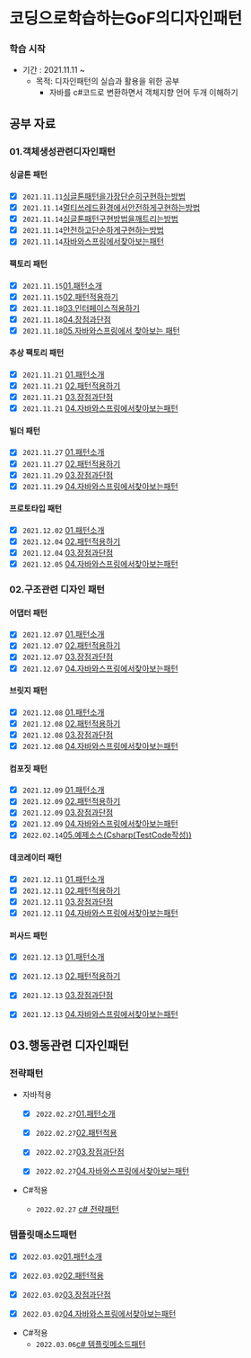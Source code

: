 # 코딩으로학습하는GoF의디자인패턴

### 학습 시작

- 기간 : 2021.11.11 ~
  - 목적: 디자인패턴의 실습과 활용을 위한 공부
    - 자바를 c#코드로 변환하면서 객체지향 언어 두개 이해하기

## 공부 자료

### 01.객체생성관련디자인패턴  
#### 싱글톤 패턴  
  - [x] `2021.11.11`[싱글톤패턴을가장단순히구현하는방법](../05.코딩으로학습하는GoF의디자인패턴/01.객체생성관련디자인패턴/2021/11/1111/01.싱글톤패턴/01.싱글톤패턴을가장단순히구현하는방법/2021.11.11_싱글톤패턴1-싱글톤패턴을가장단순히구현하는방법.md)
  - [x] `2021.11.14`[멀티쓰레드환경에서안전하게구현하는방법](../05.코딩으로학습하는GoF의디자인패턴/01.객체생성관련디자인패턴/2021/11/1114/01.싱글톤패턴/02.멀티쓰레드환경에서안전하게구현하는방법/2021년11월14일_멀티쓰레드환경에서안전하게구현하는방법.md )
  - [x] `2021.11.14`[싱글톤패턴구현방법을깨트리는방법](../05.코딩으로학습하는GoF의디자인패턴/01.객체생성관련디자인패턴/2021/11/1114/01.싱글톤패턴/03.싱글톤패턴구현방법을깨트리는방법/2021.11.14_03.싱글톤패턴구현방법을깨트리는방법.md) 
  - [x] `2021.11.14`[안전하고단순하게구현하는방법](../05.코딩으로학습하는GoF의디자인패턴/01.객체생성관련디자인패턴/2021/11/1114/01.싱글톤패턴/04.안전하고단순하게구현하는방법/2021.11.14_04.안전하고단순하게구현하는방법.md)
  - [x] `2021.11.14`[자바와스프링에서찾아보는패턴](../05.코딩으로학습하는GoF의디자인패턴/01.객체생성관련디자인패턴/2021/11/1114/01.싱글톤패턴/05.자바와스프링에서찾아보는패턴/2021.11.14_05.자바와스프링에서찾아보는패턴.md)
#### 팩토리 패턴
  - [x] `2021.11.15`[01.패턴소개](../05.코딩으로학습하는GoF의디자인패턴/01.객체생성관련디자인패턴/2021/11/1115/객체생성관련디자인패턴/팩토리메소드패턴/01.패턴소개/2021.11.15_01.패턴소개.md) 
  - [x] `2021.11.15`[02.패턴적용하기](../05.코딩으로학습하는GoF의디자인패턴/01.객체생성관련디자인패턴/2021/11/1115/객체생성관련디자인패턴/팩토리메소드패턴/02.패턴적용하기/2021.11.15_02.패턴적용하기.md) 
  - [x] `2021.11.18`[03.인터페이스적용하기](../05.코딩으로학습하는GoF의디자인패턴/01.객체생성관련디자인패턴/2021/11/1118/팩토리메소드패턴/03.인터페이스적용하기/2021.11.18_03.인터페이스적용하기.md)
  - [x] `2021.11.18`[04.장점과단점](../05.코딩으로학습하는GoF의디자인패턴/01.객체생성관련디자인패턴/2021/11/1118/팩토리메소드패턴/04.장점과단점/2021.11.18_04.장점과단점.md)
  - [x] `2021.11.18`[05.자바와스프링에서 찾아보는 패턴](../05.코딩으로학습하는GoF의디자인패턴/01.객체생성관련디자인패턴/2021/11/1118/팩토리메소드패턴/05.자바와스프링에서찾아보는패턴/2021.11.18_05.자바와스프링에서찾아보는패턴.md)
#### 추상 팩토리 패턴
  - [x] `2021.11.21` [01.패턴소개](../05.코딩으로학습하는GoF의디자인패턴/01.객체생성관련디자인패턴/2021/11/1121/추상팩토리패턴/01.패턴소개/2021.11.21_01.패턴소개.md)
  - [x] `2021.11.21` [02.패턴적용하기](../05.코딩으로학습하는GoF의디자인패턴/01.객체생성관련디자인패턴/2021/11/1121/추상팩토리패턴/02.패턴적용하기/2021.11.21_02.패턴적용하기.md)
  - [x] `2021.11.21` [03.장점과단점](../05.코딩으로학습하는GoF의디자인패턴/01.객체생성관련디자인패턴/2021/11/1121/추상팩토리패턴/03.장단점/2021.11.21_03.장단점.md)
  - [x] `2021.11.21` [04.자바와스프링에서찾아보는패턴](../05.코딩으로학습하는GoF의디자인패턴/01.객체생성관련디자인패턴/2021/11/1121/추상팩토리패턴/04.자바와스프링에서찾아보는패턴/2021.11.21_04.자바와스프링에서찾아보는패턴.md)
#### 빌더 패턴
  - [x] `2021.11.27` [01.패턴소개](../05.코딩으로학습하는GoF의디자인패턴/01.객체생성관련디자인패턴/2021/11/1127/빌더패턴/01.패턴소개/2021.11.27_빌더패턴01.패턴소개.md)
  - [x] `2021.11.27` [02.패턴적용하기](../05.코딩으로학습하는GoF의디자인패턴/01.객체생성관련디자인패턴/2021/11/1127/빌더패턴/02.패턴적용하기/2021.11.27_빌더패턴02.패턴적용하기.md)
  - [x] `2021.11.29` [03.장점과단점](../05.코딩으로학습하는GoF의디자인패턴/01.객체생성관련디자인패턴/2021/11/1129/빌더패턴/03.장점과단점/2021.11.29_빌더패턴03.장점과단점.md)
  - [x] `2021.11.29` [04.자바와스프링에서찾아보는패턴](../05.코딩으로학습하는GoF의디자인패턴/01.객체생성관련디자인패턴/2021/11/1129/빌더패턴/04.자바와스프링에서찾아보는패턴/2021.11.29_빌더패턴04.자바와스프링에서찾아보는패턴.md)
#### 프로토타입 패턴
  - [x] `2021.12.02` [01.패턴소개](../05.코딩으로학습하는GoF의디자인패턴/01.객체생성관련디자인패턴/2021/12/1202/프로토타입패턴/01.패턴소개/2021.12.02_프로토타입패턴01.패턴소개.md)
  - [x] `2021.12.04` [02.패턴적용하기](../05.코딩으로학습하는GoF의디자인패턴/01.객체생성관련디자인패턴/2021/12/1204/프로토타입패턴/02.패턴적용하기/2021.12.04_프로토타입패턴02.패턴적용하기.md)
  - [x] `2021.12.04` [03.장점과단점](../05.코딩으로학습하는GoF의디자인패턴/01.객체생성관련디자인패턴/2021/12/1204/프로토타입패턴/03.장점과단점/2021.12.04_프로토타입패턴03.장점과단점.md)
  - [x] `2021.12.05` [04.자바와스프링에서찾아보는패턴](../05.코딩으로학습하는GoF의디자인패턴/01.객체생성관련디자인패턴/2021/12/1205/프로토타입/04.자바와스프링에서찾아보는패턴/2021.12.05_프로토타입패턴04.자바와스프링에서찾아보는패턴.md)
### 02.구조관련 디자인 패턴
#### 어댑터 패턴
  - [x] `2021.12.07` [01.패턴소개](../05.코딩으로학습하는GoF의디자인패턴/02.구조관련디자인패턴/어댑터패턴/2021/1207/01.패턴소개/2021.12.07_어댑터패턴01.패턴소개.md)
  - [x] `2021.12.07` [02.패턴적용하기](../05.코딩으로학습하는GoF의디자인패턴/02.구조관련디자인패턴/어댑터패턴/2021/1207/02.패턴적용하기/2021.12.07_어댑터패턴02.패턴적용하기.md)
  - [x] `2021.12.07` [03.장점과단점](../05.코딩으로학습하는GoF의디자인패턴/02.구조관련디자인패턴/어댑터패턴/2021/1207/03.장점과단점/2021.12.07_어댑터패턴03.장점과단점.md)
  - [x] `2021.12.07` [04.자바와스프링에서찾아보는패턴](../05.코딩으로학습하는GoF의디자인패턴/02.구조관련디자인패턴/어댑터패턴/2021/1207/04.자바와스프링에서찾아보는패턴/2021.12.07_어댑터패턴04.자바와스프링에서찾아보는패턴.md)

#### 브릿지 패턴
  - [x] `2021.12.08` [01.패턴소개](../05.코딩으로학습하는GoF의디자인패턴/02.구조관련디자인패턴/브릿지패턴/2021/1208/01.패턴소개/2021.12.08_브릿지패턴01.패턴소개.md)
  - [x] `2021.12.08` [02.패턴적용하기](../05.코딩으로학습하는GoF의디자인패턴/02.구조관련디자인패턴/브릿지패턴/2021/1208/02.패턴적용하기/2021.12.07_브릿지패턴02.패턴적용하기.md)
  - [x] `2021.12.08` [03.장점과단점](../05.코딩으로학습하는GoF의디자인패턴/02.구조관련디자인패턴/브릿지패턴/2021/1208/03.장점과단점/2021.12.08_브릿지패턴03.장점과단점.md)
  - [x] `2021.12.08` [04.자바와스프링에서찾아보는패턴](../05.코딩으로학습하는GoF의디자인패턴/02.구조관련디자인패턴/브릿지패턴/2021/1208/04.자바와스프링에서찾아보는패턴/2021.12.08_브릿지패턴04.자바와스프링에서찾아보는패턴.md)

#### 컴포짓 패턴
  - [x] `2021.12.09` [01.패턴소개](../05.코딩으로학습하는GoF의디자인패턴/02.구조관련디자인패턴/컴포짓패턴/2021/1209/01.패턴소개/2021.12.09_컴포짓패턴01.패턴소개.md)
  - [x] `2021.12.09` [02.패턴적용하기](../05.코딩으로학습하는GoF의디자인패턴/02.구조관련디자인패턴/컴포짓패턴/2021/1209/02.패턴적용하기/2021.12.09_컴포짓패턴02.패턴적용하기.md)
  - [x] `2021.12.09` [03.장점과단점](../05.코딩으로학습하는GoF의디자인패턴/02.구조관련디자인패턴/컴포짓패턴/2021/1209/03.장점과단점/2021.12.09_컴포짓패턴03.장점과단점.md)
  - [x] `2021.12.09` [04.자바와스프링에서찾아보는패턴](../05.코딩으로학습하는GoF의디자인패턴/02.구조관련디자인패턴/컴포짓패턴/2021/1209/04.자바와스프링에서찾아보는패턴/2021.12.09_컴포짓패턴04.자바와스프링에서찾아보는패턴.md)
  - [x] `2022.02.14`[05.예제소스(Csharp(TestCode작성))](../05.코딩으로학습하는GoF의디자인패턴/02.구조관련디자인패턴/컴포짓패턴/2021/1209/05.예제소스)

#### 데코레이터 패턴
  - [x] `2021.12.11` [01.패턴소개](../05.코딩으로학습하는GoF의디자인패턴/02.구조관련디자인패턴/데코레이터패턴/2021/1211/01.패턴소개/2021.12.11_데코레이터패턴01.패턴소개.md)
  - [x] `2021.12.11` [02.패턴적용하기](../05.코딩으로학습하는GoF의디자인패턴/02.구조관련디자인패턴/데코레이터패턴/2021/1211/02.패턴적용하기/2021.12.11_데코레이터패턴02.패턴적용하기.md)
  - [x] `2021.12.11` [03.장점과단점](../05.코딩으로학습하는GoF의디자인패턴/02.구조관련디자인패턴/데코레이터패턴/2021/1211/03.장점과단점/2021.12.11_데코레이터패턴03.장점과단점.md)
  - [x] `2021.12.11` [04.자바와스프링에서찾아보는패턴](../05.코딩으로학습하는GoF의디자인패턴/02.구조관련디자인패턴/데코레이터패턴/2021/1211/04.자바와스프링에서찾아보는패턴/2021.12.11_테코레이터패턴04.자바와스프링에서찾아보는패턴.md)

#### 퍼사드 패턴

- [x] `2021.12.13` [01.패턴소개](../05.코딩으로학습하는GoF의디자인패턴/02.구조관련디자인패턴/퍼사드패턴/01.패턴소개/2021.12.12_퍼사드패턴01.패턴소개)
- [x] `2021.12.13` [02.패턴적용하기](../05.코딩으로학습하는GoF의디자인패턴/02.구조관련디자인패턴/퍼사드패턴/02.패턴적용하기/2021.12.13_퍼사드패턴02.패턴적용하기.md)
- [x] `2021.12.13` [03.장점과단점](../05.코딩으로학습하는GoF의디자인패턴/02.구조관련디자인패턴/퍼사드패턴/03.장점과단점/2021.12.13_퍼사드패턴03.장점과단점.md)
- [x] `2021.12.13` [04.자바와스프링에서찾아보는패턴](../05.코딩으로학습하는GoF의디자인패턴/02.구조관련디자인패턴/퍼사드패턴/04.자바와스프링에서찾아보는패턴/2021.12.13_퍼사드패턴04.자바와스프링에서찾아보는패턴.md)



## 03.행동관련 디자인패턴

### 전략패턴

- 자바적용 

  - [x] `2022.02.27`[01.패턴소개](../05.코딩으로학습하는GoF의디자인패턴/03.행동관련디자인패턴/09.전략패턴/Java/01.패턴소개/22.02.20_전략패턴-패턴소개.md)

  - [x] `2022.02.27`[02.패턴적용](../05.코딩으로학습하는GoF의디자인패턴/03.행동관련디자인패턴/09.전략패턴/Java/02.패턴적용하기/22.02.20_전략패턴-패턴적용하기.md)

  - [x] `2022.02.27`[03.장점과단점](../05.코딩으로학습하는GoF의디자인패턴/03.행동관련디자인패턴/09.전략패턴/Java/03.장점과단점/22.02.20_전략패턴의장점과단점.md)

  - [x] `2022.02.27`[04.자바와스프링에서찾아보는패턴](../05.코딩으로학습하는GoF의디자인패턴/03.행동관련디자인패턴/09.전략패턴/Java/04.자바와스프링에서찾아보는패턴/22.02.2022.02.20_자바와스프링에서찾아보는패턴.md)

- C#적용
  - `2022.02.27` [c# 전략패턴](../05.코딩으로학습하는GoF의디자인패턴/03.행동관련디자인패턴/09.전략패턴/Csharp/22.02.21_전략패턴.md) 

### 템플릿매소드패턴

- [x] `2022.03.02`[01.패턴소개](../05.코딩으로학습하는GoF의디자인패턴/03.행동관련디자인패턴/10.템플릿매소드패턴/22.03.02_1.템플릿메소드패턴_패턴소개/22.03.02_템플릿메소드패턴_패턴소개.md)

- [x] `2022.03.02`[02.패턴적용](../05.코딩으로학습하는GoF의디자인패턴/03.행동관련디자인패턴/10.템플릿매소드패턴/22.03.02_2.템플릿메소드패턴_패턴적용/22.03.02_템플릿메소드패턴_패턴적용.md)

- [x] `2022.03.02`[03.장점과단점](../05.코딩으로학습하는GoF의디자인패턴/03.행동관련디자인패턴/10.템플릿매소드패턴/22.03.02_3.템플릿메소드장단점/22.03.02_템플릿메소드장단점.md)

- [x] `2022.03.02`[04.자바와스프링에서찾아보는패턴](../05.코딩으로학습하는GoF의디자인패턴/03.행동관련디자인패턴/10.템플릿매소드패턴/22.03.02_4.템플릿메소드패턴_자바와스프링에서찾아보는패턴/22.03.02_템플릿메소드패턴_자바와스프링에서찾아보는패턴.md)

- C#적용
  - `2022.03.06`[c# 템플릿메소드패턴](../02.studyData/05.Csharp/2022/22.03.05_템플릿메소드/22.03.05_템플릿메소드.md) 

